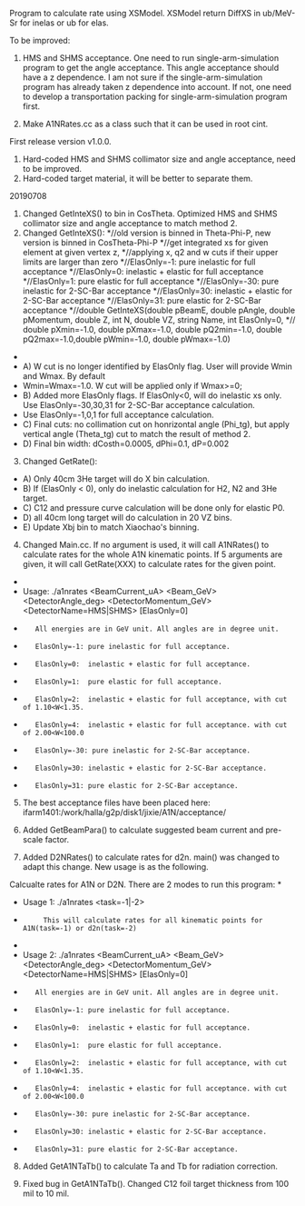 Program to calculate rate using XSModel.
XSModel return DiffXS in ub/MeV-Sr for inelas or ub for elas.
 
To be improved:
1) HMS and SHMS acceptance.
   One need to run single-arm-simulation program to get the angle acceptance. 
   This angle acceptance should have a z dependence.  I am not sure if the
   single-arm-simulation program has already taken z dependence into account.
   If not, one need to develop a transportation packing for single-arm-simulation
   program first.

2) Make A1NRates.cc as a class such that it can be used in root cint.

First release version v1.0.0.

1. Hard-coded HMS and SHMS collimator size and angle acceptance, need to be improved.
2. Hard-coded target material, it will be better to separate them.


20190708
1. Changed GetInteXS() to bin in CosTheta. Optimized HMS and SHMS collimator size and angle
   acceptance to match method 2.
2. Changed GetInteXS():
*//old version is binned in Theta-Phi-P, new version is binned in CosTheta-Phi-P
*//get integrated xs for given element at given vertex z,
*//applying x, q2 and w cuts if their upper limits are larger than zero
*//ElasOnly=-1: pure inelastic for full acceptance
*//ElasOnly=0:  inelastic + elastic for full acceptance
*//ElasOnly=1:  pure elastic for full acceptance
*//ElasOnly=-30: pure inelastic for 2-SC-Bar acceptance
*//ElasOnly=30: inelastic + elastic for 2-SC-Bar acceptance
*//ElasOnly=31: pure elastic for 2-SC-Bar acceptance
*//double GetInteXS(double pBeamE, double pAngle, double pMomentum, double Z, int N, double VZ, string Name, int ElasOnly=0,
*//                 double pXmin=-1.0, double pXmax=-1.0, double pQ2min=-1.0, double pQ2max=-1.0,double pWmin=-1.0, double pWmax=-1.0)
*
*   A) W cut is no longer identified by ElasOnly flag.  User will provide Wmin and Wmax. By default
*   Wmin=Wmax=-1.0.  W cut will be applied only if Wmax>=0;
*   B) Added more ElasOnly flags. If ElasOnly<0, will do inelastic xs only. Use ElasOnly=-30,30,31 for 2-SC-Bar acceptance calculation.
*   Use ElasOnly=-1,0,1 for full acceptance calculation.
*   C) Final cuts: no collimation cut on honrizontal angle (Phi_tg), but apply vertical angle (Theta_tg) cut to match the result of method 2.
*   D) Final bin width: dCosth=0.0005, dPhi=0.1, dP=0.002

3. Changed GetRate():
*   A) Only 40cm 3He target will do X bin calculation.
*   B) If (ElasOnly < 0), only do inelastic calculation for H2, N2 and 3He target.
*   C) C12 and pressure curve calculation will be done only for elastic P0.
*   D) all 40cm long target will do calculation in 20 VZ bins.
*   E) Update Xbj bin to match Xiaochao's binning.

4. Changed Main.cc. If no argument is used, it will call A1NRates() to calculate rates for the whole A1N kinematic points.
   If 5 arguments are given, it will call GetRate(XXX) to calculate rates for the given point.
*   
* Usage: ./a1nrates <BeamCurrent_uA> <Beam_GeV> <DetectorAngle_deg> <DetectorMomentum_GeV> <DetectorName=HMS|SHMS> [ElasOnly=0]
*        All energies are in GeV unit. All angles are in degree unit.
*        ElasOnly=-1: pure inelastic for full acceptance.
*        ElasOnly=0:  inelastic + elastic for full acceptance.
*        ElasOnly=1:  pure elastic for full acceptance.
*        ElasOnly=2:  inelastic + elastic for full acceptance, with cut of 1.10<W<1.35.
*        ElasOnly=4:  inelastic + elastic for full acceptance. with cut of 2.00<W<100.0
*        ElasOnly=-30: pure inelastic for 2-SC-Bar acceptance.
*        ElasOnly=30: inelastic + elastic for 2-SC-Bar acceptance.
*        ElasOnly=31: pure elastic for 2-SC-Bar acceptance.
        
5. The best acceptance files have been placed here: ifarm1401:/work/halla/g2p/disk1/jixie/A1N/acceptance/

6. Added GetBeamPara() to calculate suggested beam current and pre-scale factor.

7. Added D2NRates() to calculate rates for d2n. main() was changed to adapt this change. New usage is as the following.

 Calcualte rates for A1N or D2N. There are 2 modes to run this program:
*
* Usage 1: ./a1nrates <task=-1|-2> 
*          This will calculate rates for all kinematic points for A1N(task=-1) or d2n(task=-2)
*
* Usage 2: ./a1nrates <BeamCurrent_uA> <Beam_GeV> <DetectorAngle_deg> <DetectorMomentum_GeV> <DetectorName=HMS|SHMS> [ElasOnly=0]
*        All energies are in GeV unit. All angles are in degree unit.
*        ElasOnly=-1: pure inelastic for full acceptance.
*        ElasOnly=0:  inelastic + elastic for full acceptance.
*        ElasOnly=1:  pure elastic for full acceptance.
*        ElasOnly=2:  inelastic + elastic for full acceptance, with cut of 1.10<W<1.35.
*        ElasOnly=4:  inelastic + elastic for full acceptance. with cut of 2.00<W<100.0
*        ElasOnly=-30: pure inelastic for 2-SC-Bar acceptance.
*        ElasOnly=30: inelastic + elastic for 2-SC-Bar acceptance.
*        ElasOnly=31: pure elastic for 2-SC-Bar acceptance.

8.  Added GetA1NTaTb() to calculate Ta and Tb for radiation correction.

9.  Fixed bug in GetA1NTaTb(). Changed C12 foil target thickness from 100 mil to 10 mil.  


